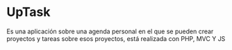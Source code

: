 # UpTask
Es una aplicación sobre una agenda personal en el que se pueden crear proyectos y tareas sobre esos proyectos, está realizada con PHP, MVC Y JS
